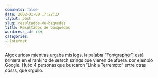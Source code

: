 ```yaml
---
comments: false
date: 2002-01-08 17:22:23
layout: post
slug: resultados-de-bsquedas
title: Resultados de búsquedas
wordpress_id: 159
categories:
- Internet
---
```


Algo curioso mientras urgaba mis logs, la palabra “[Fontgrapher](http://www.google.com/search?q=Fontgrapher+t26)”, está primera en el ranking de search strings que vienen de afuera, por ejemplo Google. Hubo 4 personas que buscaron “Link a Terremoto” entre otras cosas, que orgullo.




 
